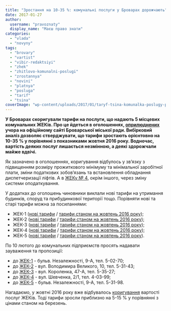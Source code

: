 ```yaml
---
title: "Зростання на 10-35 %: комунальні послуги у Броварах дорожчають"
date: 2017-01-27
author: 
  username: "pravoznaty"
  display_name: "Маєш право знати"
categories: 
  - "vlada"
  - "novyny"
tags: 
  - "brovary"
  - "vartist"
  - "vibir-redaktsiyi"
  - "zhek"
  - "zhitlovo-komunalni-poslugi"
  - "zrostannya"
  - "novini"
  - "platnya"
  - "posluga"
  - "tarif"
  - "tsina"
coverImage: "wp-content/uploads/2017/01/taryf-tsina-komunalka-poslugy-platizhka-kalkulyator-rahuvaty-groshi-zdorozhchannya-ZHEK.jpg"
---
```


**У Броварах скоригували тарифи на послуги, що надають 5 місцевих комунальних ЖЕКів. Про це йдеться в оголошеннях, [оприлюднених](https://brovary-rada.gov.ua/news/?c=2) учора на офіційному сайті Броварської міської ради. Вибірковий аналіз дозволяє стверджувати, що тарифи зростають орієнтовно на 10-35 % у порівнянні з показниками жовтня 2016 року. Водночас, вартість деяких послуг лишається незмінною, а деякі здорожчали майже вдвічі.**

Як зазначено в оголошеннях, коригування відбулось у зв’язку з підвищенням розміру прожиткового мінімуму та мінімальної заробітної плати, зміни податкових зобов’язань та встановлення обладнання диспетчеризації ліфтів. А в [ЖЕКу № 4](https://brovary-rada.gov.ua/news/14729.html), окрім іншого, через зміну системи оподаткування.

У додатках до оголошень чиновники виклали нові тарифи на утримання будинків, споруд та прибудинкової території тощо. Порівняти нові та старі тарифи можна за посиланнями:

- ЖЕК-1 ([нові тарифи](https://onedrive.live.com/?cid=76cc13a1b9e773bd&id=76CC13A1B9E773BD%212299&ithint=file,pdf&authkey=!AE_AXKE9S_lQkc8) / [тарифи станом на жовтень 2016 року](https://onedrive.live.com/view.aspx?resid=76CC13A1B9E773BD!826&ithint=file%2cdocx&app=Word&authkey=!AL5g9rLqIOpJao8));
- ЖЕК-2 ([нові тарифи](https://onedrive.live.com/view.aspx?resid=76CC13A1B9E773BD!2303&ithint=file%2cdocx&app=Word&authkey=!AORUVd6kLQ7oaC8) / [тарифи станом на жовтень 2016 року](https://onedrive.live.com/view.aspx?resid=76CC13A1B9E773BD!827&ithint=file%2cdocx&app=Word&authkey=!ACMqMmjiYWUn4ek));
- ЖЕК-3 ([нові тарифи](https://onedrive.live.com/view.aspx?resid=76CC13A1B9E773BD!2295&ithint=file%2cxlsx&app=Excel&authkey=!AP8etR9Az4_y8zw) / [тарифи станом на жовтень 2016 року](https://onedrive.live.com/view.aspx?resid=76CC13A1B9E773BD!756&ithint=file%2cdocx&app=Word&authkey=!ADyfu3nw423H_bI));
- ЖЕК-4 ([нові тарифи](https://onedrive.live.com/view.aspx?resid=76CC13A1B9E773BD!2293&ithint=file%2cxlsx&app=Excel&authkey=!AH9iCuY0hzIUM5c) / [тарифи станом на жовтень 2016 року](https://onedrive.live.com/view.aspx?resid=76CC13A1B9E773BD!758&ithint=file%2cdocx&app=Word&authkey=!ALXA5oTJLp0HRBs));
- ЖЕК-5 ([нові тарифи](https://onedrive.live.com/view.aspx?resid=76CC13A1B9E773BD!2294&ithint=file%2cdocx&app=Word&authkey=!AMA305Yr-gUkF9c) / [тарифи станом на жовтень 2016 року](https://onedrive.live.com/redir?resid=76CC13A1B9E773BD!757&authkey=!AAYSifuAr2LZh9w&ithint=file%2cdocx)).

По 10 лютого до комунальних підприємств просять надавати зауваження та пропозиції:

- до [ЖЕК-1](https://brovary-rada.gov.ua/news/14726.html) - бульв. Незалежності, 9-А, тел. 5-02-70;
- до [ЖЕК-2](https://brovary-rada.gov.ua/news/14727.html) - вул. Володимира Великого, 10, тел. 5-31-43;
- до [ЖЕК-3](https://brovary-rada.gov.ua/news/14728.html) - вул. Короленка, 47-А, тел. 5-35-27;
- до [ЖЕК-4](https://brovary-rada.gov.ua/news/14729.html) - вул. Шевченка, 2/1, тел. 4-03-99;
- до [ЖЕК-5](https://brovary-rada.gov.ua/news/14730.html) - бульв. Незалежності, 9-А, тел. 5-31-98.

Нагадаємо, у жовтні 2016 року вже відбувалось [коригування](https://mpz.brovary.org/taryfy-na-komunalni-poslugy-u-brovarah-zrostut-pryblyzno-na-5-15/) вартості послуг ЖЕКів. Тоді тарифи зросли приблизно на 5-15 % у порівнянні з цінами станом на березень.
